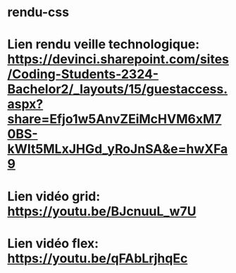 # rendu-css
# Lien rendu veille technologique: https://devinci.sharepoint.com/sites/Coding-Students-2324-Bachelor2/_layouts/15/guestaccess.aspx?share=Efjo1w5AnvZEiMcHVM6xM70BS-kWIt5MLxJHGd_yRoJnSA&e=hwXFa9
# Lien vidéo grid:  https://youtu.be/BJcnuuL_w7U
# Lien vidéo flex: https://youtu.be/qFAbLrjhqEc
